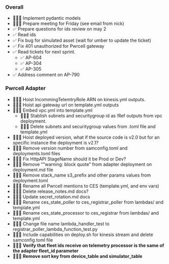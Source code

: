 ### Overall
- 👷🏼‍♂️ Implement pydantic models
- 👷🏼‍♂️ Prepare meeting for Friday (see email from nick)
- ✅ Prepare questions for ids review on may 2
- ✅ Read ids
- ✅ Fix bug for simulated asset (wait for umber to update the ticket)
- ✅ Fix 401 unauthorized for Pwrcell gateway
- ✅ Read tickets for next sprint.
	- ✅ AP-604
	- ✅ AP-304
	- ✅ AP-305
- ✅ Address comment on AP-790

### Pwrcell Adapter
- 👷🏼‍♂️ Hoist IncommingTelemtryRole ARN on kinesis.yml outputs.
- 👷🏼‍♂️ Hoist api gateway url on template.yml outputs
- 👷🏼‍♂️ Embed vpc.yml into template.yml
	- 👷🏼‍♂️ Stablish subnets and securitygroup id as !Ref outputs from vpc deployment.
	- 👷🏼‍♂️ Delete subnets and securitygroup values from .toml file and template.yml
- 👷🏼‍♂️ Hoist deployed version, what if the source code is v2.0 but for an specific instance the deployment is v2.1?
- 👷🏼‍♂️ Remove version number from samconfig.toml and deployments.toml files
- 👷🏼‍♂️ Fix HttpAPI StageName should it be Prod or Dev?
- 👷🏼‍♂️ Remove “”warning: block quote” from adapter deployment on deployment.md file
- 👷🏼‍♂️ Remove stack_name s3_prefix and other params values from deployment.toml
- 👷🏼‍♂️ Rename all Pwrcell mentions to CES (template.yml, and env vars)
- 👷🏼‍♂️ Delete release_notes.md docs?
- 👷🏼‍♂️ Update secret_rotation.md docs
- 👷🏼‍♂️ Rename ces_state_poller to ces_registrar_poller from lambdas/ and template.yml
- 👷🏼‍♂️ Rename ces_state_processor to ces_registrar from lambdas/ and template.yml
- 👷🏼‍♂️ Change file name lambda_handler_test to registrar_poller_lambda_function_test.py
- 👷🏼‍♂️ Include capabilities on deploy.sh for kinesis stream and delete samconfig.toml file
- 👷🏼‍♂️ **Verify that fleet ids receive on telemetry processor is the same of the adapter fleet_id parameter**
- 👷🏼‍♂️ **Remove sort key from device_table and simulator_table**

